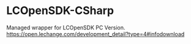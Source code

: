 # LCOpenSDK-CSharp
Managed wrapper for LCOpenSDK PC Version. https://open.lechange.com/development_detail?type=4#infodownload
